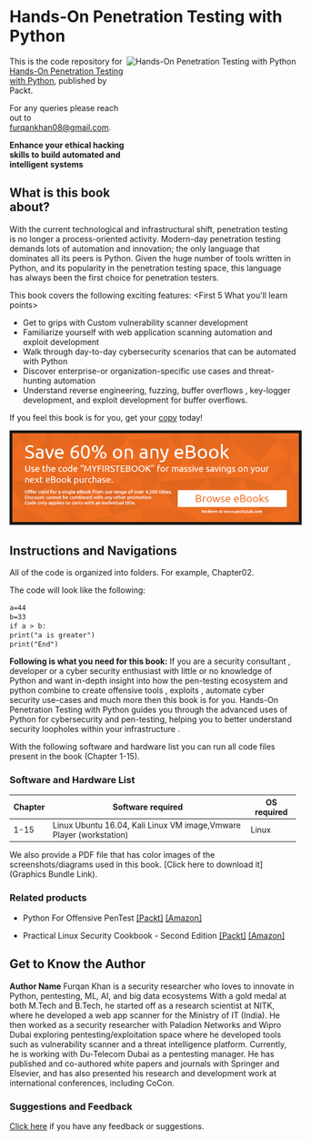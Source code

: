 # Hands-On Penetration Testing with Python

<a href="https://www.packtpub.com/networking-and-servers/hands-penetration-testing-python?utm_source=github&utm_medium=repository&utm_campaign=9781788990820"><img src="https://d255esdrn735hr.cloudfront.net/sites/default/files/imagecache/ppv4_main_book_cover/9781788990820-%20Copy.png" alt="Hands-On Penetration Testing with Python" height="256px" align="right"></a>

This is the code repository for [Hands-On Penetration Testing with Python](https://www.packtpub.com/networking-and-servers/hands-penetration-testing-python?utm_source=github&utm_medium=repository&utm_campaign=9781788990820), published by Packt.


For any queries please reach out to furqankhan08@gmail.com.

**Enhance your ethical hacking skills to build automated and intelligent systems**

## What is this book about?
With the current technological and infrastructural shift, penetration testing is no longer a process-oriented activity. Modern-day penetration testing demands lots of automation and innovation; the only language that dominates all its peers is Python. Given the huge number of tools written in Python, and its popularity in the penetration testing space, this language has always been the first choice for penetration testers.

This book covers the following exciting features: <First 5 What you'll learn points>
* Get to grips with Custom vulnerability scanner development
* Familiarize yourself with web application scanning automation and exploit development
* Walk through day-to-day cybersecurity scenarios that can be automated with Python
* Discover enterprise-or organization-specific use cases and threat-hunting automation
* Understand reverse engineering, fuzzing, buffer overflows , key-logger development, and exploit development for buffer overflows.

If you feel this book is for you, get your [copy](https://www.amazon.com/dp/178899082X) today!

<a href="https://www.packtpub.com/?utm_source=github&utm_medium=banner&utm_campaign=GitHubBanner"><img src="https://raw.githubusercontent.com/PacktPublishing/GitHub/master/GitHub.png" 
	alt="https://www.packtpub.com/" border="5" /></a>


## Instructions and Navigations
All of the code is organized into folders. For example, Chapter02.

The code will look like the following:
```
a=44
b=33
if a > b:
print("a is greater")
print("End")
```

**Following is what you need for this book:**
If you are a security consultant , developer or a cyber security enthusiast with little or no knowledge of Python and want in-depth insight into how the pen-testing ecosystem and python combine to create offensive tools , exploits , automate cyber security use-cases and much more then this book is for you. Hands-On Penetration Testing with Python guides you through the advanced uses of Python for cybersecurity and pen-testing, helping you to better understand security loopholes within your infrastructure .	

With the following software and hardware list you can run all code files present in the book (Chapter 1-15).

### Software and Hardware List

| Chapter  | Software required                   | OS required                        |
| -------- | ------------------------------------| -----------------------------------|
| 1-15        |Linux Ubuntu 16.04, Kali Linux VM image,Vmware Player (workstation)| Linux |


We also provide a PDF file that has color images of the screenshots/diagrams used in this book. [Click here to download it](Graphics Bundle Link).


### Related products <Other books you may enjoy>
* Python For Offensive PenTest [[Packt]](https://www.packtpub.com/networking-and-servers/python-offensive-pentest?utm_source=github&utm_medium=repository&utm_campaign=9781788838979) [[Amazon]](https://www.amazon.com/dp/1788838971)

* Practical Linux Security Cookbook - Second Edition [[Packt]](https://www.packtpub.com/networking-and-servers/practical-linux-security-cookbook-second-edition?utm_source=github&utm_medium=repository&utm_campaign=9781789138399) [[Amazon]](https://www.amazon.com/dp/1789138396)

## Get to Know the Author
**Author Name** Furqan Khan is a security researcher who loves to innovate in Python, pentesting, ML, AI, and big data ecosystems With a gold medal at both M.Tech and B.Tech, he started off as a research scientist at NITK,
where he developed a web app scanner for the Ministry of IT (India). He then worked as a security researcher with Paladion Networks and Wipro
Dubai exploring pentesting/exploitation space where he developed tools such as vulnerability scanner and a threat intelligence platform.
Currently, he is working with Du-Telecom Dubai as a pentesting manager. He has published and co-authored white papers and journals with Springer and Elsevier, and has
also presented his research and development work at international conferences, including CoCon.



### Suggestions and Feedback
[Click here](https://docs.google.com/forms/d/e/1FAIpQLSdy7dATC6QmEL81FIUuymZ0Wy9vH1jHkvpY57OiMeKGqib_Ow/viewform) if you have any feedback or suggestions.
